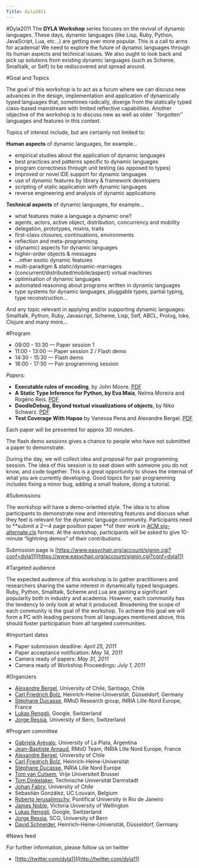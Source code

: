 ```yaml
---
Title: Dyla2011
---
```

#Dyla2011
The **DYLA Workshop** series focuses on the revival of dynamic languages. These days, dynamic languages (like Lisp, Ruby, Python, JavaScript, Lua, etc...) are getting ever more popular. This is a call to arms for academia! We need to explore the future of dynamic languages through its human aspects and technical issues. We also ought to look back and pick up solutions from existing dynamic languages (such as Scheme, Smalltalk, or Self) to be rediscovered and spread around.

#Goal and Topics

The goal of this workshop is to act as a forum where we can discuss new advances in the design, implementation and application of dynamically typed languages that, sometimes radically, diverge from the  statically typed class-based mainstream with limited reflective capabilities. Another objective of the workshop is to discuss new as well as older ``forgotten\'' languages and features in this context. 

Topics of interest include, but are certainly not limited to: 

**Human aspects** of dynamic languages, for example...


- empirical studies about the application of dynamic languages 
- best practices and patterns specific to dynamic languages 
- program correctness through unit testing (as opposed to types) 
- improved or novel IDE support for dynamic languages 
- use of dynamic features by library & framework developers 
- scripting of static application with dynamic languages 
- reverse engineering and analysis of dynamic applications 

**Technical aspects** of dynamic languages, for example...


- what features make a language a dynamic one? 
- agents, actors, active object, distribution, concurrency and mobility 
- delegation, prototypes, mixins, traits 
- first-class closures, continuations, environments 
- refiection and meta-programming 
- (dynamic) aspects for dynamic languages 
- higher-order objects & messages 
- ...other exotic dynamic features 
- multi-paradigm & static/dynamic-marriages 
- (concurrent/distributed/mobile/aspect) virtual machines 
- optimisation of dynamic languages 
- automated reasoning about programs written in dynamic languages 
-  type systems for dynamic languages, pluggable types, partial typing, type reconstruction...

And any topic relevant in applying and/or supporting dynamic languages: Smalltalk, Python, Ruby, Javascript, Scheme, Lisp, Self, ABCL, Prolog, Ioke, Clojure and many more...


#Program


- 09:00 - 10:30 &mdash; Paper session 1
- 11:00 - 13:00 &mdash; Paper session 2 / Flash demo
- 14:30 - 15:30 &mdash; Flash demo
- 16:00 - 17:30 &mdash; Pair programming session

*Papers:*

- **Executable rules of encoding**, by John Moore. [PDF](/download/dyla/2011/dyla11_submission_1.pdf)
- **A Static Type Inference for Python, by Eva Maia**, Nelma Moreira and Rogério Reis. [PDF](/download/dyla/2011/dyla11_submission_3.pdf)
- **DoodleDebug, Beyond textual visualizations of objects**, by Niko Schwarz. [PDF](/download/dyla/2011/dyla11_submission_4.pdf)
- **Test Coverage With Hapao** by Vanessa Pena and Alexandre Bergel. [PDF](/download/dyla/2011/dyla11_submission_5.pdf)

Each paper will be presented for approx 30 minutes.

The flash demo sessions gives a chance to people who have not submitted a paper to demonstrate.

During the day, we will collect idea and proposal for pair programming session. The idea of this session is to seat down with someone you do not know, and code together. This is a great opportunity to shows the internal of what you are currently developing. Good topics for pair programming includes fixing a minor bug, adding a small feature, doing a tutorial.

#Submissions

The workshop will have a demo-oriented style. The idea is to allow participants to demonstrate new and interesting features and discuss what they feel is relevant for the dynamic language community. Participants need to **submit a 2&mdash;4 page position paper **of their work in [ACM sig-alternate.cls](http://www.acm.org/sigs/publications/proceedings-templates) format. At the workshop, participants will be asked to give 10-minute “lightning demos” of their contributions. 

Submission page is [https://www.easychair.org/account/signin.cgi?conf=dyla11](https://www.easychair.org/account/signin.cgi?conf=dyla11)

#Targeted audience

The expected audience of this workshop is to gather practitioners and researchers 
sharing the same interest in dynamically typed languages. Ruby, Python, Smalltalk, 
Scheme and Lua are gaining a significant popularity both in industry and academia. 
However, each community has the tendency to only look at what it produced. 
Broadening the scope of each community is the goal of the workshop. To achieve 
this goal we will form a PC with leading persons from all languages mentioned 
above, this should foster participation from all targeted communities. 

#Important dates

- Paper submission deadline: *April 25, 2011*
- Paper acceptance notification: *May 14, 2011*
- Camera ready of papers: *May 31, 2011*
- Camera ready of Workshop Proceedings: *July 1, 2011*


#Organizers

- [Alexandre Bergel](http://bergel.eu), University of Chile, Santiago, Chile
- [Carl Friedrich Bolz](http://cfbolz.de), Heinrich-Heine-Universität, Düsseldorf, Germany
- [Stéphane Ducasse](http://stephane.ducasse.free.fr/), RMoD Research group, INRIA Lille-Nord Europe, France
- [Lukas Renggli](http://www.lukas-renggli.ch/), Google, Switzerland
- [Jorge Ressia](http://www.jorgeressia.com/), University of Bern, Switzerland

#Program committee


- [Gabriela Arévalo](http://www.lifia.info.unlp.edu.ar/en/gabriela.htm), University of La Plata, Argentina
- [Jean-Baptiste Arnaud](http://rmod.lille.inria.fr/web/pier/team/Arnaud), RMoD Team, INRIA Lille Nord Europe, France
- [Alexandre Bergel](http://www.bergel.eu/), University of Chile 
- [Carl Friedrich Bolz](http://cfbolz.de/), Heinrich-Heine-Universität
- [Stéphane Ducasse](http://stephane.ducasse.free.fr/), INRIA Lille Nord Europe
- [Tom van Cutsem](http://soft.vub.ac.be/~tvcutsem/), Vrije Universiteit Brussel
- [Tom Dinkelaker](http://www.stg.tu-darmstadt.de/staff/tom_dinkelaker/), Technische Universität Darmstadt
- [Johan Fabry](http://www.dcc.uchile.cl/~jfabry/Welcome.html), University of Chile 
- Sebastián González, UC Louvain, Belgium
- [Roberto Ierusalimschy](http://www.inf.puc-rio.br/~roberto/), Pontifical University in Rio de Janeiro
- [James Noble](http://homepages.ecs.vuw.ac.nz/~kjx/), Victoria University of Wellington
- [Lukas Renggli](http://www.lukas-renggli.ch/), Google, Switzerland
- [Jorge Ressia](http://www.jorgeressia.com/), SCG, University of Bern
- [David Schneider](http://stups.cs.uni-duesseldorf.de/profile.php?id=222), Heinrich-Heine-Universität, Düsseldorf, Germany


#News feed

For further information, please follow us on twitter 


- [http://twitter.com/dyla11](http://twitter.com/dyla11)
